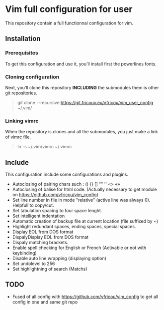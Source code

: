 Vim full configuration for user
======

This repository contain a full functionnal configuration for vim.

## Installation

### Prerequisites
To get this configuration and use it, you’ll install first the powerlines fonts.

### Cloning configuration
Next, you’ll clone this repository **INCLUDING** the submodules them is other git repositories.
> git clone --recursive https://git.fricouv.eu/vfricou/vim_user_config ~/.vim/

### Linking vimrc
When the repository is clones and all the submodules, you just make a link of vimrc file.
> ln -s ~/.vim/vimrc ~/.vimrc

## Include
This configuration include some configurations and plugins.
- Autoclosing of pairing chars such : () {} [] "" '' <> «»
- Autoclosing of balise for html code. (Actually necessary to get module on https://github.com/vfricou/vim_config)
- Set line number in file in mode "relative" (active line was always 0). Helpfull to copy/cut.
- Set tabulation spacing to four space lenght.
- Set intelligent indentation
- Automatic creation of backup file at current location (file suffixed by ~)
- Highlight redundant spaces, ending spaces, special spaces.
- Display EOL from DOS format
- DispalyDisplay EOL from DOS format
- Dispaly matching brackets.
- Enable spell checking for English or French (Activable or not with keybinding)
- Disable auto line wrapping (displaying option)
- Set undolevel to 256
- Set highlightning of search (Matchs)

## TODO
- Fused of all config with https://github.com/vfricou/vim_config to get all config in one and same git repo

